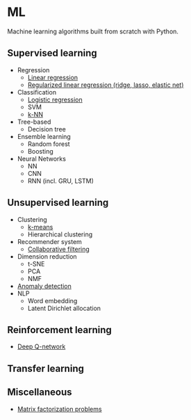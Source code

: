 # ML
Machine learning algorithms built from scratch with Python.

## Supervised learning

- Regression
    - [Linear regression](https://github.com/lincht/ML/blob/master/lm.ipynb)
    - [Regularized linear regression (ridge, lasso, elastic net)](https://github.com/lincht/ML/blob/master/lm_reg.ipynb)
- Classification
    - [Logistic regression](https://github.com/lincht/ML/blob/master/lr.ipynb)
    - SVM
    - [k-NN](https://github.com/lincht/ML/blob/master/knn.ipynb)
- Tree-based
    - Decision tree
- Ensemble learning
    - Random forest
    - Boosting
- Neural Networks
    - NN
    - CNN
    - RNN (incl. GRU, LSTM)

## Unsupervised learning
- Clustering
    - [k-means](https://github.com/lincht/ML/blob/master/kmeans.ipynb)
    - Hierarchical clustering
- Recommender system
    - [Collaborative filtering](https://github.com/lincht/ML/blob/master/cofi.ipynb)
- Dimension reduction
    - t-SNE
    - PCA
    - NMF
- [Anomaly detection](https://github.com/lincht/ML/blob/master/andec.ipynb)
- NLP
    - Word embedding
    - Latent Dirichlet allocation

## Reinforcement learning
- [Deep Q-network](https://github.com/lincht/ML/blob/master/dqn.ipynb)

## Transfer learning

## Miscellaneous
- [Matrix factorization problems](https://github.com/lincht/ML/blob/master/mat_factorization.ipynb)
